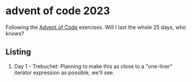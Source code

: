 # advent of code 2023

Following the [Advent of Code](https://adventofcode.com/2023) exercises.  Will I last the whole 25 days, who knows?

## Listing

1. Day 1 - Trebuchet: Planning to make this as close to a "one-liner" iterator expression as possible, we'll see.

